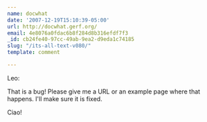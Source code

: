 ```yaml
---
name: docwhat
date: '2007-12-19T15:10:39-05:00'
url: http://docwhat.gerf.org/
email: 4e8076a0fdac6b8f284d8b316efdf7f3
_id: cb24fe40-97cc-49ab-9ea2-d9eda1c74185
slug: "/its-all-text-v080/"
template: comment

---
```


Leo:

That is a bug!  Please give me a URL or an example page where that happens.  I'll make sure it is fixed.

Ciao!
